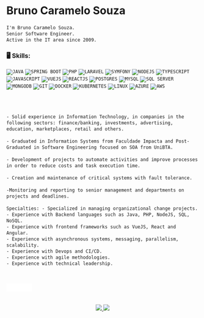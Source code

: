 
<div dsplay="inline-block">

 
 <h1 align="left">Bruno Caramelo Souza</h1>
 
    I'm Bruno Caramelo Souza.
    Senior Software Engineer.
    Active in the IT area since 2009.


### 🖥️ Skills: 
<code><img width="40px" src="https://cdn.jsdelivr.net/gh/devicons/devicon/icons/java/java-original.svg" title = "JAVA"/></code>
<code><img width="40px" src="https://cdn.jsdelivr.net/gh/devicons/devicon/icons/spring/spring-original.svg" title = "SPRING BOOT"/></code>
<code><img width="40px" src="https://cdn.jsdelivr.net/gh/devicons/devicon/icons/php/php-original.svg" title = "PHP"/></code>
<code><img width="40px" src="https://cdn.jsdelivr.net/gh/devicons/devicon/icons/laravel/laravel-original.svg" title = "LARAVEL"/></code>
<code><img width="40px" src="https://cdn.jsdelivr.net/gh/devicons/devicon/icons/symfony/symfony-original-wordmark.svg" title = "SYMFONY"/></code>
<code><img width="40px" src="https://cdn.jsdelivr.net/gh/devicons/devicon/icons/nodejs/nodejs-plain-wordmark.svg" title = "NODEJS"/></code>
<code><img width="40px" src="https://cdn.jsdelivr.net/gh/devicons/devicon/icons/typescript/typescript-original.svg" title = "TYPESCRIPT"/></code>
<code><img width="40px" src="https://cdn.jsdelivr.net/gh/devicons/devicon/icons/javascript/javascript-original.svg" title = "JAVASCRIPT"/></code>
<code><img width="40px" src="https://cdn.jsdelivr.net/gh/devicons/devicon/icons/vuejs/vuejs-original.svg" title = "VUEJS"/></code>
<code><img width="40px" src="https://cdn.jsdelivr.net/gh/devicons/devicon/icons/react/react-original.svg" title = "REACTJS"/></code>
<code><img width="40px" src="https://cdn.jsdelivr.net/gh/devicons/devicon/icons/postgresql/postgresql-original.svg" title = "POSTGRES"/></code>
<code><img width="40px" src="https://cdn.jsdelivr.net/gh/devicons/devicon/icons/mysql/mysql-original.svg" title = "MYSQL"/></code>
<code><img width="40px" src="https://cdn.jsdelivr.net/gh/devicons/devicon/icons/microsoftsqlserver/microsoftsqlserver-plain-wordmark.svg" title = "SQL SERVER"/></code>
<code><img width="40px" src="https://cdn.jsdelivr.net/gh/devicons/devicon/icons/mongodb/mongodb-original.svg" title = "MONGODB"/></code>
<code><img width="40px" src="https://cdn.jsdelivr.net/gh/devicons/devicon/icons/git/git-original.svg" title = "GIT"/></code>
<code><img width="40px" src="https://cdn.jsdelivr.net/gh/devicons/devicon/icons/docker/docker-original.svg" title = "DOCKER"/></code>
<code><img width="40px" src="https://cdn.jsdelivr.net/gh/devicons/devicon/icons/kubernetes/kubernetes-original.svg" title = "KUBERNETES"/></code>
<code><img width="40px" src="https://cdn.jsdelivr.net/gh/devicons/devicon/icons/linux/linux-original.svg" title = "LINUX"/></code>
<code><img width="40px" src="https://cdn.jsdelivr.net/gh/devicons/devicon/icons/azure/azure-original-wordmark.svg" title = "AZURE"/></code>
<code><img width="40px" src="https://cdn.jsdelivr.net/gh/devicons/devicon/icons/amazonwebservices/amazonwebservices-original-wordmark.svg" title = "AWS"/></code>


</br>
</br>
<div display="inline-block">

    - Solid experience in Information Technology, in companies in the following sectors: finance/banking, investments, advertising, education, marketplaces, retail and others.

    - Graduated in Information Systems from Faculdade Impacta and Post-Graduated in Software Engineering focused on SOA from UniBTA.

    - Development of projects to automate activities and improve processes in order to reduce costs and task execution time.

    - Creation and maintenance of critical systems with fault tolerance.

    -Monitoring and reporting to senior management and departments on projects and deadlines.

    Specialties: - Specialized in managing organizational change projects.
    - Experience with Backend languages such as Java, PHP, NodeJS, SQL, NoSQL.
    - Experience with frontend frameworks such as VueJS, React and Angular.
    - Experience with asynchronous systems, messaging, parallelism, scalability.
    - Experience with Devops and CI/CD.
    - Experience with agile methodologies.
    - Experience with technical leadership.

</div>


</br>

<a href="https://bruno-caramelo5.medium.com/" target="_blank"><img align="left" alt="Twitter" width="22px" src="https://github.com/Aakarsh-B/trying-repos/blob/master/medium.svg" />
<a href="https://www.linkedin.com/in/bruno-caramelo-souza-9b1b6910/" target="_blank"><img align="left" alt="LinkedIn" width="22px" src="https://github.com/Aakarsh-B/trying-repos/blob/master/linkedin.svg" />
<a href="https://github.com/brunocaramelo" target="_blank"><img alt="Blog" width="22px" src="https://github.com/Aakarsh-B/trying-repos/blob/master/github.svg" /></a>

##
<p align="center">
<a href="https://github.com/brunocaramelo">
  <img height="180em" src="https://github-readme-stats-eight-theta.vercel.app/api?username=brunocaramelo&show_icons=true&theme=algolia&include_all_commits=true&count_private=true"/>
  <img height="180em" src="https://github-readme-stats-eight-theta.vercel.app/api/top-langs/?username=brunocaramelo&layout=compact&langs_count=8&theme=algolia"/>
</a>
</p>